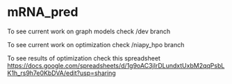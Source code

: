 # mRNA_pred

To see current work on graph models check /dev branch

To see current work on optimization check /niapy_hpo branch

To see results of optimization check this spreadsheet
https://docs.google.com/spreadsheets/d/1g9oAC3jIrDLundxtUxbM2qqPsbLK1h_rs9h7e0KbDVA/edit?usp=sharing
